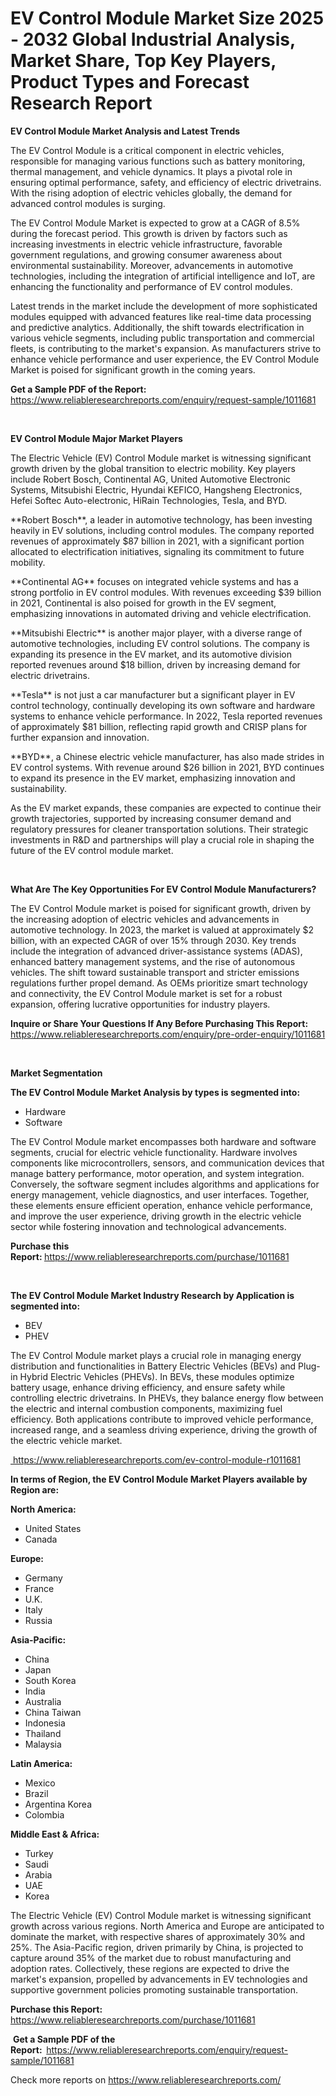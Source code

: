 <p><h1>EV Control Module Market Size 2025 - 2032 Global Industrial Analysis, Market Share, Top Key Players, Product Types and Forecast Research Report</h1></p><p><strong>EV Control Module Market Analysis and Latest Trends</strong></p>
<p><p>The EV Control Module is a critical component in electric vehicles, responsible for managing various functions such as battery monitoring, thermal management, and vehicle dynamics. It plays a pivotal role in ensuring optimal performance, safety, and efficiency of electric drivetrains. With the rising adoption of electric vehicles globally, the demand for advanced control modules is surging.</p><p>The EV Control Module Market is expected to grow at a CAGR of 8.5% during the forecast period. This growth is driven by factors such as increasing investments in electric vehicle infrastructure, favorable government regulations, and growing consumer awareness about environmental sustainability. Moreover, advancements in automotive technologies, including the integration of artificial intelligence and IoT, are enhancing the functionality and performance of EV control modules.</p><p>Latest trends in the market include the development of more sophisticated modules equipped with advanced features like real-time data processing and predictive analytics. Additionally, the shift towards electrification in various vehicle segments, including public transportation and commercial fleets, is contributing to the market's expansion. As manufacturers strive to enhance vehicle performance and user experience, the EV Control Module Market is poised for significant growth in the coming years.</p></p>
<p><strong>Get a Sample PDF of the Report:&nbsp;</strong> <a href="https://www.reliableresearchreports.com/enquiry/request-sample/1011681?utm_campaign=3250&utm_medium=2&utm_source=Github&utm_content=ia&utm_term=08032025&utm_id=ev-control-module">https://www.reliableresearchreports.com/enquiry/request-sample/1011681</a></p>
<p>&nbsp;</p>
<p><strong>EV Control Module Major Market Players</strong></p>
<p><p>The Electric Vehicle (EV) Control Module market is witnessing significant growth driven by the global transition to electric mobility. Key players include Robert Bosch, Continental AG, United Automotive Electronic Systems, Mitsubishi Electric, Hyundai KEFICO, Hangsheng Electronics, Hefei Softec Auto-electronic, HiRain Technologies, Tesla, and BYD. </p><p>**Robert Bosch**, a leader in automotive technology, has been investing heavily in EV solutions, including control modules. The company reported revenues of approximately $87 billion in 2021, with a significant portion allocated to electrification initiatives, signaling its commitment to future mobility.</p><p>**Continental AG** focuses on integrated vehicle systems and has a strong portfolio in EV control modules. With revenues exceeding $39 billion in 2021, Continental is also poised for growth in the EV segment, emphasizing innovations in automated driving and vehicle electrification.</p><p>**Mitsubishi Electric** is another major player, with a diverse range of automotive technologies, including EV control solutions. The company is expanding its presence in the EV market, and its automotive division reported revenues around $18 billion, driven by increasing demand for electric drivetrains.</p><p>**Tesla** is not just a car manufacturer but a significant player in EV control technology, continually developing its own software and hardware systems to enhance vehicle performance. In 2022, Tesla reported revenues of approximately $81 billion, reflecting rapid growth and CRISP plans for further expansion and innovation.</p><p>**BYD**, a Chinese electric vehicle manufacturer, has also made strides in EV control systems. With revenue around $26 billion in 2021, BYD continues to expand its presence in the EV market, emphasizing innovation and sustainability.</p><p>As the EV market expands, these companies are expected to continue their growth trajectories, supported by increasing consumer demand and regulatory pressures for cleaner transportation solutions. Their strategic investments in R&D and partnerships will play a crucial role in shaping the future of the EV control module market.</p></p>
<p>&nbsp;</p>
<p><strong>What Are The Key Opportunities For EV Control Module Manufacturers?</strong></p>
<p><p>The EV Control Module market is poised for significant growth, driven by the increasing adoption of electric vehicles and advancements in automotive technology. In 2023, the market is valued at approximately $2 billion, with an expected CAGR of over 15% through 2030. Key trends include the integration of advanced driver-assistance systems (ADAS), enhanced battery management systems, and the rise of autonomous vehicles. The shift toward sustainable transport and stricter emissions regulations further propel demand. As OEMs prioritize smart technology and connectivity, the EV Control Module market is set for a robust expansion, offering lucrative opportunities for industry players.</p></p>
<p><strong>Inquire or Share Your Questions If Any Before Purchasing This Report:</strong> <a href="https://www.reliableresearchreports.com/enquiry/pre-order-enquiry/1011681?utm_campaign=3250&utm_medium=2&utm_source=Github&utm_content=ia&utm_term=08032025&utm_id=ev-control-module">https://www.reliableresearchreports.com/enquiry/pre-order-enquiry/1011681</a></p>
<p>&nbsp;</p>
<p><strong>Market Segmentation</strong></p>
<p><strong>The EV Control Module Market Analysis by types is segmented into:</strong></p>
<p><ul><li>Hardware</li><li>Software</li></ul></p>
<p><p>The EV Control Module market encompasses both hardware and software segments, crucial for electric vehicle functionality. Hardware involves components like microcontrollers, sensors, and communication devices that manage battery performance, motor operation, and system integration. Conversely, the software segment includes algorithms and applications for energy management, vehicle diagnostics, and user interfaces. Together, these elements ensure efficient operation, enhance vehicle performance, and improve the user experience, driving growth in the electric vehicle sector while fostering innovation and technological advancements.</p></p>
<p><strong>Purchase this Report:&nbsp;</strong><a href="https://www.reliableresearchreports.com/purchase/1011681?utm_campaign=3250&utm_medium=2&utm_source=Github&utm_content=ia&utm_term=08032025&utm_id=ev-control-module">https://www.reliableresearchreports.com/purchase/1011681</a></p>
<p>&nbsp;</p>
<p><strong>The EV Control Module Market Industry Research by Application is segmented into:</strong></p>
<p><ul><li>BEV</li><li>PHEV</li></ul></p>
<p><p>The EV Control Module market plays a crucial role in managing energy distribution and functionalities in Battery Electric Vehicles (BEVs) and Plug-in Hybrid Electric Vehicles (PHEVs). In BEVs, these modules optimize battery usage, enhance driving efficiency, and ensure safety while controlling electric drivetrains. In PHEVs, they balance energy flow between the electric and internal combustion components, maximizing fuel efficiency. Both applications contribute to improved vehicle performance, increased range, and a seamless driving experience, driving the growth of the electric vehicle market.</p></p>
<p><a href="https://www.reliableresearchreports.com/ev-control-module-r1011681?utm_campaign=3250&utm_medium=2&utm_source=Github&utm_content=ia&utm_term=08032025&utm_id=ev-control-module">&nbsp;https://www.reliableresearchreports.com/ev-control-module-r1011681</a></p>
<p><strong>In terms of Region, the EV Control Module Market Players available by Region are:</strong></p>
<p>
    <p> <strong> North America: </strong>
        <ul>
            <li>United States</li>
            <li>Canada</li>
        </ul>
        </p> 
    <p> <strong> Europe: </strong>
        <ul>
            <li>Germany</li>
            <li>France</li>
            <li>U.K.</li>
            <li>Italy</li>
            <li>Russia</li>
        </ul>
        </p> 
    <p> <strong> Asia-Pacific: </strong>
        <ul>
            <li>China</li>
            <li>Japan</li>
            <li>South Korea</li>
            <li>India</li>
            <li>Australia</li>
            <li>China Taiwan</li>
            <li>Indonesia</li>
            <li>Thailand</li>
            <li>Malaysia</li>
        </ul>
        </p> 
    <p> <strong> Latin America: </strong>
        <ul>
            <li>Mexico</li>
            <li>Brazil</li>
            <li>Argentina Korea</li>
            <li>Colombia</li>
        </ul>
        </p> 
    <p> <strong> Middle East & Africa: </strong>
        <ul>
            <li>Turkey</li>
            <li>Saudi</li>
            <li>Arabia</li>
            <li>UAE</li>
            <li>Korea</li>
        </ul>
    </p>
    </p>
<p><p>The Electric Vehicle (EV) Control Module market is witnessing significant growth across various regions. North America and Europe are anticipated to dominate the market, with respective shares of approximately 30% and 25%. The Asia-Pacific region, driven primarily by China, is projected to capture around 35% of the market due to robust manufacturing and adoption rates. Collectively, these regions are expected to drive the market's expansion, propelled by advancements in EV technologies and supportive government policies promoting sustainable transportation.</p></p>
<p><strong>Purchase this Report: </strong><a href="https://www.reliableresearchreports.com/purchase/1011681?utm_campaign=3250&utm_medium=2&utm_source=Github&utm_content=ia&utm_term=08032025&utm_id=ev-control-module">https://www.reliableresearchreports.com/purchase/1011681</a></p>
<p>&nbsp;<strong>Get a Sample PDF of the Report:&nbsp;&nbsp;</strong><a href="https://www.reliableresearchreports.com/enquiry/request-sample/1011681?utm_campaign=3250&utm_medium=2&utm_source=Github&utm_content=ia&utm_term=08032025&utm_id=ev-control-module">https://www.reliableresearchreports.com/enquiry/request-sample/1011681</a></p>
<p><strong></strong></p>
<p>Check more reports on <a href="https://www.reliableresearchreports.com/?utm_campaign=3250&utm_medium=2&utm_source=Github&utm_content=ia&utm_term=08032025&utm_id=ev-control-module">https://www.reliableresearchreports.com/</a></p>